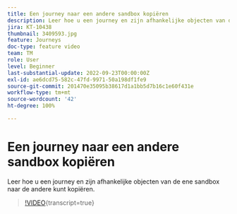 ```yaml
---
title: Een journey naar een andere sandbox kopiëren
description: Leer hoe u een journey en zijn afhankelijke objecten van de ene sandbox naar de andere kunt kopiëren.
jira: KT-10438
thumbnail: 3409593.jpg
feature: Journeys
doc-type: feature video
team: TM
role: User
level: Beginner
last-substantial-update: 2022-09-23T00:00:00Z
exl-id: ae6dcd75-582c-47fd-9971-50a198df1fe9
source-git-commit: 201470e35095b38617d1a1bb5d7b16c1e60f431e
workflow-type: tm+mt
source-wordcount: '42'
ht-degree: 100%

---
```


# Een journey naar een andere sandbox kopiëren

Leer hoe u een journey en zijn afhankelijke objecten van de ene sandbox naar de andere kunt kopiëren.

>[!VIDEO](https://video.tv.adobe.com/v/3409593?quality=12&learn=on){transcript=true}
